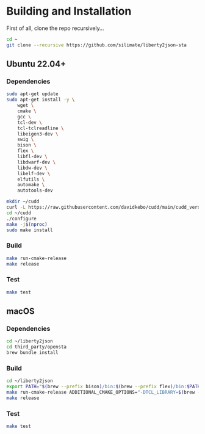 # Building and Installation

First of all, clone the repo recursively…

```bash
cd ~
git clone --recursive https://github.com/silimate/liberty2json-sta
```

## Ubuntu 22.04+

### Dependencies

```bash
sudo apt-get update
sudo apt-get install -y \
	wget \
	cmake \
	gcc \
	tcl-dev \
	tcl-tclreadline \
	libeigen3-dev \
	swig \
	bison \
	flex \
	libfl-dev \
	libdwarf-dev \
	libdw-dev \
	libelf-dev \
	elfutils \
	automake \
	autotools-dev

mkdir ~/cudd
curl -L https://raw.githubusercontent.com/davidkebo/cudd/main/cudd_versions/cudd-3.0.0.tar.gz | tar -xzvC ~/cudd --strip-components=1
cd ~/cudd
./configure
make -j$(nproc)
sudo make install
```

### Build

```bash
make run-cmake-release
make release
```

### Test

```bash
make test
```

## macOS

### Dependencies

```bash
cd ~/liberty2json
cd third_party/opensta
brew bundle install
```

### Build

```bash
cd ~/liberty2json
export PATH="$(brew --prefix bison)/bin:$(brew --prefix flex)/bin:$PATH"
make run-cmake-release ADDITIONAL_CMAKE_OPTIONS="-DTCL_LIBRARY=$(brew --prefix tcl-tk@8)/lib/libtcl8.6.dylib -DTCL_INCLUDE_PATH=$(brew --prefix tcl-tk@8)/include/tcl-tk -DFLEX_INCLUDE_DIR=$(brew --prefix flex)/include"
make release
```


### Test

```bash
make test
```
